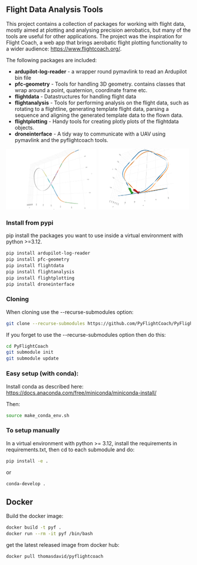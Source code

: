 ## Flight Data Analysis Tools

This project contains a collection of packages for working with flight data, mostly aimed at plotting and analysing precision aerobatics, but many of the tools are useful for other applications. The project was the inspiration for Flight Coach, a web app that brings aerobatic flight plotting functionality to a wider audience: https://www.flightcoach.org/.

The following packages are included:
- **ardupilot-log-reader** - a wrapper round pymavlink to read an Ardupilot bin file
- **pfc-geometry** - Tools for handling 3D geometry. contains classes that wrap around a point, quaternion, coordinate frame etc. 
- **flightdata** - Datastructures for handling flight data
- **flightanalysis** - Tools for performing analysis on the flight data, such as rotating to a flightline, generating template flight data, parsing a sequence and aligning the generated template data to the flown data.
- **flightplotting** - Handy tools for creating plotly plots of the flightdata objects.
- **droneinterface** - A tidy way to communicate with a UAV using pymavlink and the pyflightcoach tools. 

<img src="comet.png" alt="drawing" width="49%"/>
<img src="sql.png" alt="drawing" width="49%"/>

### Install from pypi
pip install the packages you want to use inside a virtual environment with python >=3.12.
```bash
pip install ardupilot-log-reader
pip install pfc-geometry
pip install flightdata
pip install flightanalysis
pip install flightplotting
pip install droneinterface
```

### Cloning
When cloning use the --recurse-submodules option:
```bash
git clone --recurse-submodules https://github.com/PyFlightCoach/PyFlightCoach.git
```
If you forget to use the --recurse-submodules option then do this:
```bash
cd PyFlightCoach
git submodule init
git submodule update
```
### Easy setup (with conda):
Install conda as described here: https://docs.anaconda.com/free/miniconda/miniconda-install/

Then:

```bash
source make_conda_env.sh
```

### To setup manually
In a virtual environment with python >= 3.12, install the requirements in requirements.txt, then cd to each submodule and do: 
```bash
pip install -e .
```
or 
```bash
conda-develop .
```
## Docker

Build the docker image:
```bash
docker build -t pyf .
docker run --rm -it pyf /bin/bash
```

get the latest released image from docker hub:
```bash
docker pull thomasdavid/pyflightcoach
```